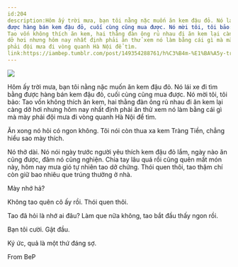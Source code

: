 ```yaml
---
id:204
description:Hôm ấy trời mưa, bạn tôi nằng nặc muốn ăn kem đậu đỏ. Nó lái xe đi tìm bằng
được hàng bán kem đậu đỏ, cuối cùng cũng mua được. Nó mời tôi, tôi bảo:
Tao vốn không thích ăn kem, hai thằng đàn ông rủ nhau đi ăn kem lại càng
dở hơi nhưng hôm nay nhất định phải ăn thử xem nó làm bằng cái gì mà mày
phải đội mưa đi vòng quanh Hà Nội để tìm.
link:https://iambep.tumblr.com/post/149354288761/h%C3%B4m-%E1%BA%A5y-tr%E1%BB%9Di-m%C6%B0a-b%E1%BA%A1n-t%C3%B4i-n%E1%BA%B1ng-n%E1%BA%B7c-mu%E1%BB%91n-%C4%83n-kem-%C4%91%E1%BA%ADu
---
```


![](https://64.media.tumblr.com/232844009138336e08742366a1141766/tumblr_occibqPrW51u3a9rjo1_500.jpg)

Hôm ấy trời mưa, bạn tôi nằng nặc muốn ăn kem đậu đỏ. Nó lái xe đi tìm bằng
được hàng bán kem đậu đỏ, cuối cùng cũng mua được. Nó mời tôi, tôi bảo:
Tao vốn không thích ăn kem, hai thằng đàn ông rủ nhau đi ăn kem lại càng
dở hơi nhưng hôm nay nhất định phải ăn thử xem nó làm bằng cái gì mà mày
phải đội mưa đi vòng quanh Hà Nội để tìm.

Ăn xong nó hỏi có ngon không. Tôi nói còn thua xa kem Tràng Tiền, chẳng
hiểu sao mày thích.

Nó thở dài. Nó nói ngày trước người yêu thích kem đậu đỏ lắm, ngày nào ăn
cũng được, đâm nó cũng nghiện. Chia tay lâu quá rồi cũng quên mất món này,
hôm nay mưa gió tự nhiên tao dở chứng. Thói quen thôi, tao thậm chí còn
giữ bao nhiêu que trúng thưởng ở nhà.

Mày nhớ hả?

Không tao quên cô ấy rồi. Thói quen thôi.

Tao đã hỏi là nhớ ai đâu? Làm que nữa không, tao bắt đầu thấy ngon rồi.

Bạn tôi cười. Gật đầu.

Ký ức, quả là một thứ đáng sợ.

From BeP